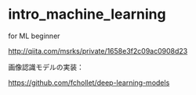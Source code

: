 # intro_machine_learning
for ML beginner

http://qiita.com/msrks/private/1658e3f2c09ac0908d23

画像認識モデルの実装：

https://github.com/fchollet/deep-learning-models
